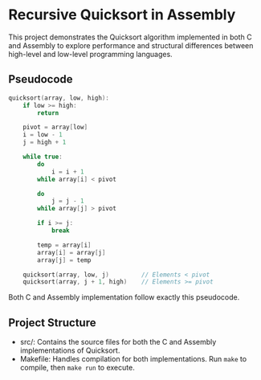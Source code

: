 # Recursive Quicksort in Assembly

This project demonstrates the Quicksort algorithm implemented in both C and Assembly to explore performance and structural differences between high-level and low-level programming languages.

## Pseudocode
```c
quicksort(array, low, high):
    if low >= high:
        return

    pivot = array[low]
    i = low - 1
    j = high + 1

    while true:
        do
            i = i + 1
        while array[i] < pivot

        do
            j = j - 1
        while array[j] > pivot

        if i >= j:
            break

        temp = array[i]
        array[i] = array[j]
        array[j] = temp

    quicksort(array, low, j)         // Elements < pivot
    quicksort(array, j + 1, high)    // Elements >= pivot
```

Both C and Assembly implementation follow exactly this pseudocode. 

## Project Structure
- src/: Contains the source files for both the C and Assembly implementations of Quicksort.
- Makefile: Handles compilation for both implementations. Run `make` to compile, then `make run` to execute.
